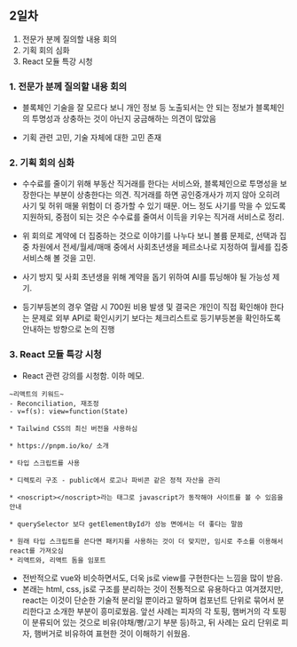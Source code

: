 ## 2일차

1. 전문가 분께 질의할 내용 회의
2. 기획 회의 심화
3. React 모듈 특강 시청

### 1. 전문가 분께 질의할 내용 회의

- 블록체인 기술을 잘 모르다 보니 개인 정보 등 노출되서는 안 되는 정보가 블록체인의 투명성과 상충하는 것이 아닌지 궁금해하는 의견이 많았음

* 기획 관련 고민, 기술 자체에 대한 고민 존재

### 2. 기획 회의 심화

- 수수료를 줄이기 위해 부동산 직거래를 한다는 서비스와, 블록체인으로 투명성을 보장한다는 부분이 상충한다는 의견. 직거래를 하면 공인중개사가 끼지 않아 오히려 사기 및 허위 매물 위험이 더 증가할 수 있기 때문. 어느 정도 사기를 막을 수 있도록 지원하되, 중점이 되는 것은 수수료를 줄여서 이득을 키우는 직거래 서비스로 정리.

- 위 회의로 계약에 더 집중하는 것으로 이야기를 나누다 보니 볼륨 문제로, 선택과 집중 차원에서 전세/월세/매매 중에서 사회초년생을 페르소나로 지정하여 월세를 집중 서비스해 볼 것을 고민.

- 사기 방지 및 사회 초년생을 위해 계약을 돕기 위하여 AI를 튜닝해야 될 가능성 제기.
- 등기부등본의 경우 열람 시 700원 비용 발생 및 결국은 개인이 직접 확인해야 한다는 문제로 외부 API로 확인시키기 보다는 체크리스트로 등기부등본을 확인하도록 안내하는 방향으로 논의 진행

### 3. React 모듈 특강 시청

- React 관련 강의를 시청함. 이하 메모.

```
~리액트의 키워드~
- Reconciliation, 재조정
- v=f(s): view=function(State)

* Tailwind CSS의 최신 버전을 사용하심

* https://pnpm.io/ko/ 소개

* 타입 스크립트를 사용

* 디렉토리 구조 - public에서 로고나 파비콘 같은 정적 자산을 관리

* <noscript></noscript>라는 태그로 javascript가 동작해야 사이트를 볼 수 있음을 안내

* querySelector 보다 getElementById가 성능 면에서는 더 좋다는 말씀

* 원래 타입 스크립트를 쓴다면 패키지를 사용하는 것이 더 맞지만, 임시로 주소를 이용해서 react를 가져오심
* 리액트와, 리액트 돔을 임포트
```

- 전반적으로 vue와 비슷하면서도, 더욱 js로 view를 구현한다는 느낌을 많이 받음.
- 본래는 html, css, js로 구조를 분리하는 것이 전통적으로 유용하다고 여겨졌지만, react는 이것이 단순한 기술적 분리일 뿐이라고 말하며 컴포넌트 단위로 묶어서 분리한다고 소개한 부분이 흥미로웠음. 앞선 사례는 피자의 각 토핑, 햄버거의 각 토핑이 분류되어 있는 것으로 비유(야채/빵/고기 부분 등)하고, 뒤 사례는 요리 단위로 피자, 햄버거로 비유하여 표현한 것이 이해하기 쉬웠음.
